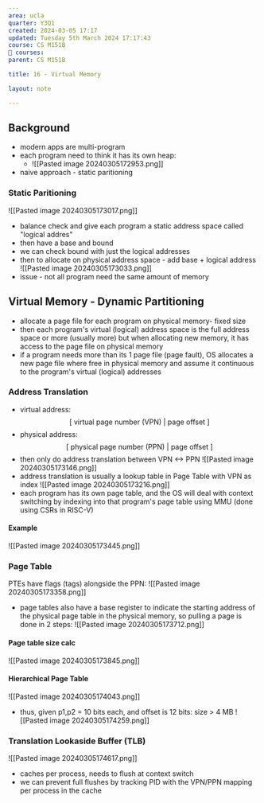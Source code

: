 ```yaml
---
area: ucla
quarter: Y3Q1
created: 2024-03-05 17:17
updated: Tuesday 5th March 2024 17:17:43
course: CS M151B
📕 courses:
parent: CS M151B

title: 16 - Virtual Memory

layout: note

---
```

## Background
- modern apps are multi-program
- each program need to think it has its own heap: 
	- ![[Pasted image 20240305172953.png]]
- naive approach - static paritioning
### Static Paritioning
![[Pasted image 20240305173017.png]]
- balance check and give each program a static address space called "logical addres"
- then have a base and bound
- we can check bound with just the logical addresses
- then to allocate on physical address space - add base + logical address ![[Pasted image 20240305173033.png]]
- issue - not all program need the same amount of memory

## Virtual Memory - Dynamic Partitioning
- allocate a page file for each program on physical memory- fixed size
- then each program's virtual (logical) address space is the full address space or more (usually more) but when allocating new memory, it has access to the page file on physical memory
- if a program needs more than its 1 page file (page fault), OS allocates a new page file where free in physical memory and assume it continuous to the program's virtual (logical) addresses
### Address Translation
- virtual address: $$\text{[ virtual page number (VPN) | page offset ]}$$
- physical address: $$\text{[ physical page number (PPN) | page offset ]}$$
- then only do address translation between VPN <-> PPN ![[Pasted image 20240305173146.png]]
- address translation is usually a lookup table in Page Table with VPN as index ![[Pasted image 20240305173216.png]]
- each program has its own page table, and the OS will deal with context switching by indexing into that program's page table using MMU (done using CSRs in RISC-V)
#### Example
![[Pasted image 20240305173445.png]]
### Page Table
PTEs have flags (tags) alongside the PPN: ![[Pasted image 20240305173358.png]]
- page tables also have a base register to indicate the starting address of the physical page table in the physical memory, so pulling a page is done in 2 steps: ![[Pasted image 20240305173712.png]]
#### Page table size calc
![[Pasted image 20240305173845.png]]

#### Hierarchical Page Table
![[Pasted image 20240305174043.png]]
- thus, given p1,p2 = 10 bits each, and offset is 12 bits: size > 4 MB ![[Pasted image 20240305174259.png]]
### Translation Lookaside Buffer (TLB)
![[Pasted image 20240305174617.png]]
- caches per process, needs to flush at context switch
- we can prevent full flushes by tracking PID with the VPN/PPN mapping per process in the cache


